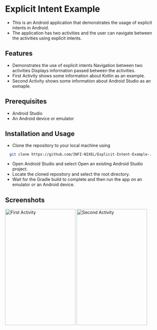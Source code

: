 # Explicit Intent Example

- This is an Android application that demonstrates the usage of explicit intents in Android.
- The application has two activities and the user can navigate between the activities using explicit intents.

## Features

- Demonstrates the use of explicit intents Navigation between two activities Displays information passed between the activities.
- First Activity shows some information about Kotlin as an example.
- Second Activity shows some information about Android Studio as an exmaple.
## Prerequisites
- Android Studio
- An Android device or emulator

## Installation and Usage

- Clone the repository to your local machine using 

```bash
  git clone https://github.com/INFI-NIXEL/Explicit-Intent-Example-.
```
- Open Android Studio and select Open an existing Android Studio project.
- Locate the cloned repository and select the root directory.
- Wait for the Gradle build to complete and then run the app on an emulator or an Android device.

## Screenshots

<img src="https://user-images.githubusercontent.com/71398791/217308202-978f4861-6bbc-49e3-95c0-211628d25bf0.jpg" alt="First Activity" width="230" height="380"/>
<img src="https://user-images.githubusercontent.com/71398791/217308224-7cc047a0-1edf-45ea-9e98-1e1d50ab29ea.jpg" alt="Second Activity" width="230" height="380"/>

